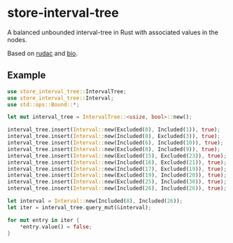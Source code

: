 # store-interval-tree

A balanced unbounded interval-tree in Rust with associated values in the nodes.

Based on [rudac](https://crates.io/crates/rudac) and [bio](https://crates.io/crates/bio).

## Example

```rust
use store_interval_tree::IntervalTree;
use store_interval_tree::Interval;
use std::ops::Bound::*;

let mut interval_tree = IntervalTree::<usize, bool>::new();

interval_tree.insert(Interval::new(Excluded(0), Included(1)), true);
interval_tree.insert(Interval::new(Included(0), Excluded(3)), true);
interval_tree.insert(Interval::new(Included(6), Included(10)), true);
interval_tree.insert(Interval::new(Excluded(8), Included(9)), true);
interval_tree.insert(Interval::new(Excluded(15), Excluded(23)), true);
interval_tree.insert(Interval::new(Included(16), Excluded(21)), true);
interval_tree.insert(Interval::new(Included(17), Excluded(19)), true);
interval_tree.insert(Interval::new(Excluded(19), Included(20)), true);
interval_tree.insert(Interval::new(Excluded(25), Included(30)), true);
interval_tree.insert(Interval::new(Included(26), Included(26)), true);

let interval = Interval::new(Included(8), Included(26));
let iter = interval_tree.query_mut(&interval);

for mut entry in iter {
    *entry.value() = false;
}
```
